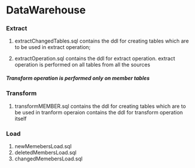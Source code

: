 # DataWarehouse

### Extract

1. extractChangedTables.sql
  contains the ddl for creating tables which are to be used in extract operation;

2. extractOperation.sql
  contains the ddl for extract operation.
  extract operation is performed on all tables from all the sources

##### Transform operation is performed only on member tables

### Transform
    
1. transformMEMBER.sql
 contains the ddl for creating tables which are to be used in tranform operaion
 contains the ddl for transform operation itself

### Load

1. newMemebersLoad.sql
2. deletedMembersLoad.sql
3. changedMemebersLoad.sql

